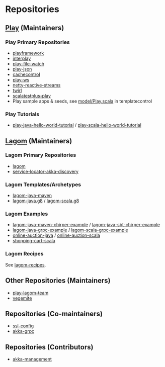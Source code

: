# Repositories

## [Play](https://github.com/playframework) (Maintainers)

### Play Primary Repositories

* [playframework](https://github.com/playframework/playframework)
* [interplay](https://github.com/playframework/interplay)
* [play-file-watch](https://github.com/playframework/play-file-watch)
* [play-json](https://github.com/playframework/play-json)
* [cachecontrol](https://github.com/playframework/cachecontrol)
* [play-ws](https://github.com/playframework/play-ws)
* [netty-reactive-streams](https://github.com/playframework/netty-reactive-streams)
* [twirl](https://github.com/playframework/twirl)
* [scalatestplus-play](https://github.com/playframework/scalatestplus-play)
* Play sample apps & seeds, see [model/Play.scala][] in templatecontrol

[model/Play.scala]: https://github.com/lightbend/templatecontrol/blob/master/src/main/scala/templatecontrol/model/Play.scala

### Play Tutorials

* [play-java-hello-world-tutorial](https://github.com/playframework/play-java-hello-world-tutorial) / [play-scala-hello-world-tutorial](https://github.com/playframework/play-scala-hello-world-tutorial)

## [Lagom](https://github.com/lagom) (Maintainers)

### Lagom Primary Repositories

* [lagom](https://github.com/lagom/lagom)
* [service-locator-akka-discovery](https://github.com/lagom/service-locator-akka-discovery)

### Lagom Templates/Archetypes

* [lagom-java-maven](https://github.com/lagom/lagom/tree/master/dev/archetypes/maven-java/)
* [lagom-java.g8](https://github.com/lagom/lagom-java.g8) / [lagom-scala.g8](https://github.com/lagom/lagom-scala.g8)

### Lagom Examples

* [lagom-java-maven-chirper-example](https://github.com/lagom/lagom-java-maven-chirper-example) / [lagom-java-sbt-chirper-example](https://github.com/lagom/lagom-java-sbt-chirper-example)
* [lagom-java-grpc-example](https://github.com/lagom/lagom-java-grpc-example) / [lagom-scala-grpc-example](https://github.com/lagom/lagom-scala-grpc-example)
* [online-auction-java](https://github.com/lagom/online-auction-java) / [online-auction-scala](https://github.com/lagom/online-auction-scala)
* [shopping-cart-scala](https://github.com/lagom/shopping-cart-scala)

### Lagom Recipes

See [lagom-recipes](https://github.com/lagom/lagom-recipes).

## Other Repositories (Maintainers)

* [play-lagom-team](https://github.com/lightbend/play-lagom-team)
* [vegemite](https://github.com/lightbend/vegemite)

## Repositories (Co-maintainers)

* [ssl-config](https://github.com/lightbend/ssl-config)
* [akka-grpc](https://github.com/akka/akka-grpc)

## Repositories (Contributors)

* [akka-management](https://github.com/akka/akka-management)

